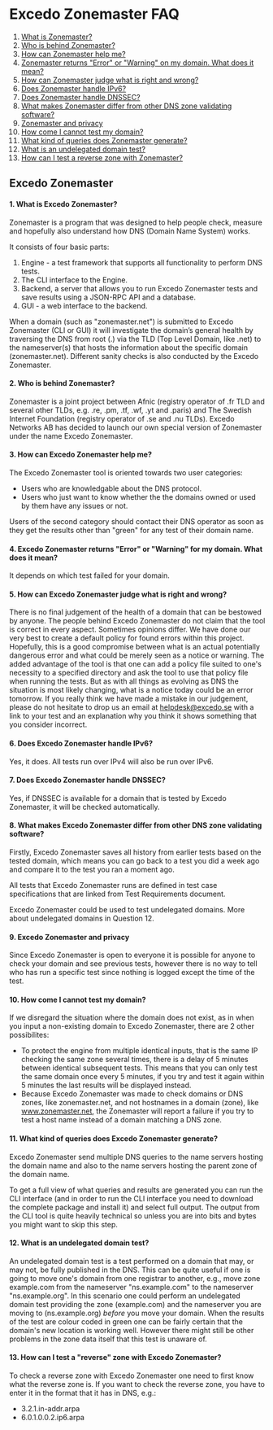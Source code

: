 Excedo Zonemaster FAQ
==========

1. [What is Zonemaster?](#q1)
2. [Who is behind Zonemaster?](#q2)
3. [How can Zonemaster help me?](#q3)
4. [Zonemaster returns "Error" or "Warning" on my domain. What does it mean?](#q4)
5. [How can Zonemaster judge what is right and wrong?](#q5)
6. [Does Zonemaster handle IPv6?](#q6)
7. [Does Zonemaster handle DNSSEC?](#q7)
8. [What makes Zonemaster differ from other DNS zone validating software?](#q8)
9. [Zonemaster and privacy](#q9)
10. [How come I cannot test my domain?](#q10)
11. [What kind of queries does Zonemaster generate?](#q11)
12. [What is an undelegated domain test?](#q12)
13. [How can I test a reverse zone with Zonemaster?](#q13)

Excedo Zonemaster
----------
#### 1. What is Excedo Zonemaster? <a name="q1"></a>
Zonemaster is a program that was designed to help people check, measure and hopefully also understand how DNS (Domain Name System) works.

It consists of four basic parts:

  1. Engine - a test framework that supports all functionality to perform DNS tests.
  2. The CLI interface to the Engine.
  3. Backend, a server that allows you to run Excedo Zonemaster tests and save results using
     a JSON-RPC API and a database.
  4. GUI - a web interface to the backend.

When a domain (such as "zonemaster.net") is submitted to Excedo Zonemaster (CLI or GUI) it will investigate the domain’s general health by traversing the DNS from root (.) via the TLD (Top Level Domain, like .net) to the nameserver(s) that hosts the information about the specific domain (zonemaster.net). Different sanity checks is also conducted by the Excedo Zonemaster.

#### 2. Who is behind Zonemaster? <a name="q2"></a>
Zonemaster is a joint project between Afnic (registry operator of .fr TLD and several other TLDs, e.g. .re, .pm, .tf, .wf, .yt and .paris) and The Swedish Internet Foundation (registry operator of .se and .nu TLDs). Excedo Networks AB has decided to launch our own special version of Zonemaster under the name Excedo Zonemaster.

#### 3. How can Excedo Zonemaster help me? <a name="q3"></a>
The Excedo Zonemaster tool is oriented towards two user categories:

  - Users who are knowledgable about the DNS protocol.
  - Users who just want to know whether the the domains owned or used by them
    have any issues or not.

Users of the second category should contact their DNS operator
as soon as they get the results other than "green" for any
test of their domain name.

#### 4. Excedo Zonemaster returns "Error" or "Warning" for my domain. What does it mean? <a name="q4"></a>
It depends on which test failed for your domain.

#### 5. How can Excedo Zonemaster judge what is right and wrong? <a name="q5"></a>
There is no final judgement of the health of a domain that can be bestowed by anyone. The people behind Excedo Zonemaster do not claim that the tool is correct in every aspect. Sometimes opinions differ. We have done our very best to create a default policy for found errors within this project. Hopefully, this is a good compromise between what is an actual potentially dangerous error and what could be merely seen as a notice or warning. The added advantage of the tool is that one can add a policy file suited to one's necessity to a specified directory and ask the tool to use that policy file when running the tests. But as with all things as evolving as DNS the situation is most likely changing, what is a notice today could be an error tomorrow. If you really think we have made a mistake in our judgement, please do not hesitate to drop us an email at helpdesk@excedo.se with a link to your test and an explanation why you think it shows something that you consider incorrect.

#### 6. Does Excedo Zonemaster handle IPv6? <a name="q6"></a>
Yes, it does. All tests run over IPv4 will also be run over IPv6.

#### 7. Does Excedo Zonemaster handle DNSSEC? <a name="q7"></a>
Yes, if DNSSEC is available for a domain that is tested by Excedo Zonemaster, it will be checked automatically.

#### 8. What makes Excedo Zonemaster differ from other DNS zone validating software? <a name="q8"></a>
Firstly, Excedo Zonemaster saves all history from earlier tests based on the tested domain, which means you can go back to a test you did a week ago and compare it to the test you ran a moment ago.

All tests that Excedo Zonemaster runs are defined in test case specifications that are linked from Test Requirements document.

Excedo Zonemaster could be used to test undelegated domains. More about undelegated domains in Question 12.

#### 9. Excedo Zonemaster and privacy <a name="q9"></a>
Since Excedo Zonemaster is open to everyone it is possible for anyone to check your domain and see previous tests, however there is no way to tell who has run a specific test since nothing is logged except the time of the test.

#### 10. How come I cannot test my domain? <a name="q10"></a>
If we disregard the situation where the domain does not exist, as in when you input a
non-existing domain to Excedo Zonemaster, there are 2 other possibilites:
  - To protect the engine from multiple identical inputs, that is the same IP
    checking the same zone several times, there is a delay of 5 minutes between
    identical subsequent tests. This means that you can only test the
    same domain once every 5 minutes, if you try and test it again within 5 minutes
    the last results will be displayed instead.
  - Because Excedo Zonemaster was made to check domains or DNS zones, like zonemaster.net, and
    not hostnames in a domain (zone), like www.zonemaster.net, the Zonemaster will
    report a failure if you try to test a host name instead of a domain matching a
    DNS zone.

#### 11. What kind of queries does Excedo Zonemaster generate? <a name="q11"></a>
Excedo Zonemaster send multiple DNS queries to the name servers hosting the domain name and
also to the name servers hosting the parent zone of the domain name.

To get a full
view of what queries and results are generated you can run the
CLI interface (and in order to run the CLI interface you need to download the
complete package and install it) and select full output.
The output from the CLI tool is quite heavily technical
so unless you are into bits and bytes you might want to skip this step.

#### 12. What is an undelegated domain test? <a name="q12"></a>
An undelegated domain test is a test performed on a domain that may, or may not,
be fully published in the DNS. This can be quite useful if one is going to move
one's domain from one registrar to another,
e.g., move zone example.com from the nameserver
"ns.example.com" to the nameserver "ns.example.org". In this scenario one could perform
an undelegated domain test providing the zone (example.com) and the nameserver you are moving to
(ns.example.org) *before* you move your domain.
When the results of the test are colour coded in green one can be fairly certain
that the domain's new location is working well. However there
might still be other problems in the zone data itself that this test is unaware of.

#### 13. How can I test a "reverse" zone with Excedo Zonemaster? <a name="q13"></a>
To check a reverse zone with Excedo Zonemaster one need to first know what the
reverse zone is. If you want to check the reverse zone, you have to enter
it in the format that it has in DNS, e.g.:

  - 3.2.1.in-addr.arpa
  - 6.0.1.0.0.2.ip6.arpa


